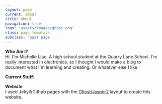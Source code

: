 ```yaml
---
layout: page
current: about
title: About
navigation: true
logo: 'assets/images/ghost.png'
class: page-template
subclass: 'post page'
---
```

**Who Am I?** </br >
Hi. I'm Michelle Liao. A high school student at the Quarry Lane School. I'm really interested in electronics, so I thought I would make a blog to document what I'm learning and creating. Or whatever else I like. 

<!--- I am the president of Dublin Youth Innovation, an organization with the mission of spreading engineering and science in Dublin, California. My favorite aspect of DYI is collaborating closely with community centers to create devices that improve people's lives.

Some other things I do is lead QLS's Arduino Club and FRC Robotics Team. --->

**Current Stuff:**  </br >


 
**Website** </br >
I used Jekyll/Github pages with the [Ghost/Jasper2](https://ghost.org/) layout to create this website. 
